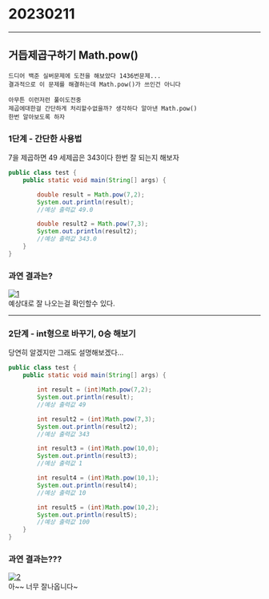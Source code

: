 # 20230211
***
## 거듭제곱구하기 Math.pow()
```
드디어 백준 실버문제에 도전을 해보았다 1436번문제...
결과적으로 이 문제를 해결하는데 Math.pow()가 쓰인건 아니다

아무튼 이런저런 풀이도전중
제곱에대한걸 간단하게 처리할수없을까? 생각하다 알아낸 Math.pow()
한번 알아보도록 하자
```

### 1단계  - 간단한 사용법
7을 제곱하면 49 세제곱은 343이다 한번 잘 되는지 해보자
```java
public class test {
    public static void main(String[] args) {

        double result = Math.pow(7,2);
        System.out.println(result);
        //예상 출력값 49.0

        double result2 = Math.pow(7,3);
        System.out.println(result2);
        //예상 출력값 343.0
    }
}
```
### 과연 결과는?
<a href="https://imgbb.com/"><img src="https://i.ibb.co/FKTh8zs/1.png" alt="1" border="0"></a><br>
예상대로 잘 나오는걸 확인할수 있다.<br>

---

### 2단계  - int형으로 바꾸기, 0승 해보기
당연히 알겠지만 그래도 설명해보겠다...
```java
public class test {
    public static void main(String[] args) {

        int result = (int)Math.pow(7,2);
        System.out.println(result);
        //예상 출력값 49

        int result2 = (int)Math.pow(7,3);
        System.out.println(result2);
        //예상 출력값 343

        int result3 = (int)Math.pow(10,0);
        System.out.println(result3);
        //예상 출력값 1

        int result4 = (int)Math.pow(10,1);
        System.out.println(result4);
        //예상 출력값 10

        int result5 = (int)Math.pow(10,2);
        System.out.println(result5);
        //예상 출력값 100
    }
}
```
### 과연 결과는???
<a href="https://imgbb.com/"><img src="https://i.ibb.co/j51ZX2n/2.png" alt="2" border="0"></a><br>
아~~ 너무 잘나옵니다~